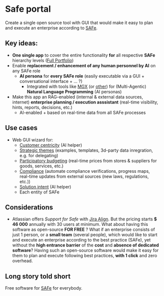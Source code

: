 # Safe portal

Create a single open source tool with GUI that would make it easy to plan and execute an enterprise according to [SAFe](https://scaledagileframework.com/#full).

## Key ideas:

- **One single app** to cover the entire functionality **for** all respective **SAFe** hierarchy levels ([Full Portfolio](https://scaledagileframework.com/#full))
- Enable **replacement / enhancement of any human personnel by AI** on any SAFe role
  - **AI persona** for **every SAFe role** (easily executable via a GUI + conversational interface + ... ?)
    - Integrated with tools like [MGX](https://www.deepwisdom.ai/) (or [other](https://docs.deepwisdom.ai/main/en/blog/swebench/MetaGPT%20X%20Technical%20Report.html)) for (Multi-Agentic) **Natural Language Programming** (AI personas)
- Make this app an RAG-enabled (internal & external data sources, internet) **enterprise planning / execution asssistant** (real-time visibility, hints, reports, decisions, etc.)
  - AI-enabled + based on real-time data from all SAFe processes

## Use cases

- Web GUI wizard for:
  - [Customer centricity](https://scaledagileframework.com/customer-centricity/) (AI helper)
  - [Strategic themes](https://scaledagileframework.com/strategic-themes/) (examples, templates, 3d-party data inregration, e.g. for delegating)
  - [Participatory budgeting](https://scaledagileframework.com/participatory-budgeting/) (real-time prices from stores & suppliers for goods, services, etc.)
  - [Compliance](https://scaledagileframework.com/compliance/) (automate compliance verifications, progress maps, real-time updates from external sources (new laws, regulations, etc.))
  - [Solution intent](https://scaledagileframework.com/solution-intent/) (AI helper)
  - Each entity of SAFe

## Considerations

- Atlassian offers _Support for Safe_ with [Jira Align](https://www.atlassian.com/software/jira/align/safe). But the pricing starts **$ 46 000** annually with 30 users at minimum. What about having this software as open-source **FOR FREE** ? What if an enterprise consists of just 1 person, or a **small team** (several people), which would like to start and execute an enterprise according to the best practice (SAFe), yet without the **high entrance barrier** of the **cost** and **absence of dedicated software**? Having such an open-source software would make it easy for them to plan and execute following best practices, **with 1 click** and zero overhead.

## Long story told short

Free software for [SAFe](https://scaledagileframework.com/#full) for everybody.
